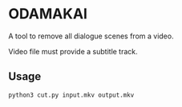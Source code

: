 # ODAMAKAI

A tool to remove all dialogue scenes from a video.

Video file must provide a subtitle track.

## Usage

`python3 cut.py input.mkv output.mkv`